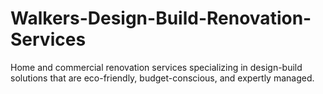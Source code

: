 # Walkers-Design-Build-Renovation-Services
Home and commercial renovation services specializing in design-build solutions that are eco-friendly, budget-conscious, and expertly managed.

